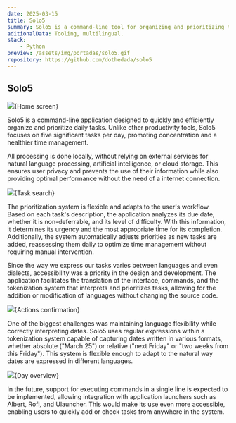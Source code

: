 ```yaml
---
date: 2025-03-15
title: Solo5
summary: Solo5 is a command-line tool for organizing and prioritizing tasks locally, without relying on external services. It analyzes dates and urgency levels to automatically adjust priorities. Its flexible tokenization system allows for interpreting dates in natural language, different formats and languages. Designed to be accessible and easily translatable.
aditionalData: Tooling, multilingual.
stack:
    - Python
preview: /assets/img/portadas/solo5.gif
repository: https://github.com/dothedada/solo5
---
```


## Solo5

![](/assets/img/solo5/home.jpg){Home screen}

Solo5 is a command-line application designed to quickly and efficiently organize and prioritize daily tasks. Unlike other productivity tools, Solo5 focuses on five significant tasks per day, promoting concentration and a healthier time management.

All processing is done locally, without relying on external services for natural language processing, artificial intelligence, or cloud storage. This ensures user privacy and prevents the use of their information while also providing optimal performance without the need of a internet connection.

![](/assets/img/solo5/search.jpg){Task search}

The prioritization system is flexible and adapts to the user's workflow. Based on each task's description, the application analyzes its due date, whether it is non-deferrable, and its level of difficulty. With this information, it determines its urgency and the most appropriate time for its completion. Additionally, the system automatically adjusts priorities as new tasks are added, reassessing them daily to optimize time management without requiring manual intervention.

Since the way we express our tasks varies between languages and even dialects, accessibility was a priority in the design and development. The application facilitates the translation of the interface, commands, and the tokenization system that interprets and prioritizes tasks, allowing for the addition or modification of languages without changing the source code.

![](/assets/img/solo5/confirm.jpg){Actions confirmation}

One of the biggest challenges was maintaining language flexibility while correctly interpreting dates. Solo5 uses regular expressions within a tokenization system capable of capturing dates written in various formats, whether absolute ("March 25") or relative ("next Friday" or "two weeks from this Friday"). This system is flexible enough to adapt to the natural way dates are expressed in different languages.

![](/assets/img/solo5/done.jpg){Day overview}

In the future, support for executing commands in a single line is expected to be implemented, allowing integration with application launchers such as Albert, Rofi, and Ulauncher. This would make its use even more accessible, enabling users to quickly add or check tasks from anywhere in the system.
